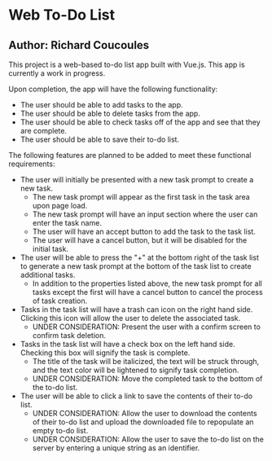 # Web To-Do List
## Author: Richard Coucoules

This project is a web-based to-do list app built with Vue.js. This app is currently a work in progress.

Upon completion, the app will have the following functionality:
  - The user should be able to add tasks to the app.
  - The user should be able to delete tasks from the app.
  - The user should be able to check tasks off of the app and see that they are complete.
  - The user should be able to save their to-do list.

The following features are planned to be added to meet these functional requirements:
  - The user will initially be presented with a new task prompt to create a new task.
    - The new task prompt will appear as the first task in the task area upon page load.
    - The new task prompt will have an input section where the user can enter the task name.
    - The user will have an accept button to add the task to the task list.
    - The user will have a cancel button, but it will be disabled for the initial task.
  - The user will be able to press the "+" at the bottom right of the task list to generate a new task prompt at the bottom of the task list to create additional tasks.
    - In addition to the properties listed above, the new task prompt for all tasks except the first will have a cancel button to cancel the process of task creation.
  - Tasks in the task list will have a trash can icon on the right hand side. Clicking this icon will allow the user to delete the associated task.
    - UNDER CONSIDERATION: Present the user with a confirm screen to confirm task deletion.
  - Tasks in the task list will have a check box on the left hand side. Checking this box will signify the task is complete.
    - The title of the task will be italicized, the text will be struck through, and the text color will be lightened to signify task completion.
    - UNDER CONSIDERATION: Move the completed task to the bottom of the to-do list.
  - The user will be able to click a link to save the contents of their to-do list.
    - UNDER CONSIDERATION: Allow the user to download the contents of their to-do list and upload the downloaded file to repopulate an empty to-do list.
    - UNDER CONSIDERATION: Allow the user to save the to-do list on the server by entering a unique string as an identifier.
